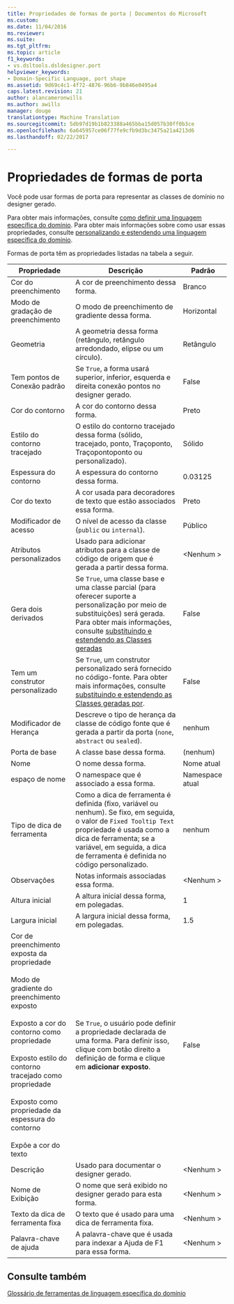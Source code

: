```yaml
---
title: Propriedades de formas de porta | Documentos do Microsoft
ms.custom: 
ms.date: 11/04/2016
ms.reviewer: 
ms.suite: 
ms.tgt_pltfrm: 
ms.topic: article
f1_keywords:
- vs.dsltools.dsldesigner.port
helpviewer_keywords:
- Domain-Specific Language, port shape
ms.assetid: 9d69c4c1-4f72-4876-96b6-9b846e0495a4
caps.latest.revision: 21
author: alancameronwills
ms.author: awills
manager: douge
translationtype: Machine Translation
ms.sourcegitcommit: 5db97d19b1b823388a465bba15d057b30ff0b3ce
ms.openlocfilehash: 6a645957ce06f77fe9cfb9d3bc3475a21a4213d6
ms.lasthandoff: 02/22/2017

---
```

# <a name="properties-of-port-shapes"></a>Propriedades de formas de porta
Você pode usar formas de porta para representar as classes de domínio no designer gerado.  
  
 Para obter mais informações, consulte [como definir uma linguagem específica do domínio](../modeling/how-to-define-a-domain-specific-language.md). Para obter mais informações sobre como usar essas propriedades, consulte [personalizando e estendendo uma linguagem específica do domínio](../modeling/customizing-and-extending-a-domain-specific-language.md).  
  
 Formas de porta têm as propriedades listadas na tabela a seguir.  
  
|Propriedade|Descrição|Padrão|  
|--------------|-----------------|-------------|  
|Cor do preenchimento|A cor de preenchimento dessa forma.|Branco|  
|Modo de gradação de preenchimento|O modo de preenchimento de gradiente dessa forma.|Horizontal|  
|Geometria|A geometria dessa forma (retângulo, retângulo arredondado, elipse ou um círculo).|Retângulo|  
|Tem pontos de Conexão padrão|Se `True`, a forma usará superior, inferior, esquerda e direita conexão pontos no designer gerado.|False|  
|Cor do contorno|A cor do contorno dessa forma.|Preto|  
|Estilo do contorno tracejado|O estilo do contorno tracejado dessa forma (sólido, tracejado, ponto, Traçoponto, Traçopontoponto ou personalizado).|Sólido|  
|Espessura do contorno|A espessura do contorno dessa forma.|0.03125|  
|Cor do texto|A cor usada para decoradores de texto que estão associados essa forma.|Preto|  
|Modificador de acesso|O nível de acesso da classe (`public` ou `internal`).|Público|  
|Atributos personalizados|Usado para adicionar atributos para a classe de código de origem que é gerada a partir dessa forma.|\<Nenhum >|  
|Gera dois derivados|Se `True`, uma classe base e uma classe parcial (para oferecer suporte a personalização por meio de substituições) será gerada. Para obter mais informações, consulte [substituindo e estendendo as Classes geradas](../modeling/overriding-and-extending-the-generated-classes.md)|False|  
|Tem um construtor personalizado|Se `True`, um construtor personalizado será fornecido no código-fonte. Para obter mais informações, consulte [substituindo e estendendo as Classes geradas por](../modeling/overriding-and-extending-the-generated-classes.md).|False|  
|Modificador de Herança|Descreve o tipo de herança da classe de código fonte que é gerada a partir da porta (`none`, `abstract` ou `sealed`).|nenhum|  
|Porta de base|A classe base dessa forma.|(nenhum)|  
|Nome|O nome dessa forma.|Nome atual|  
|espaço de nome|O namespace que é associado a essa forma.|Namespace atual|  
|Tipo de dica de ferramenta|Como a dica de ferramenta é definida (fixo, variável ou nenhum). Se fixo, em seguida, o valor de `Fixed Tooltip Text` propriedade é usada como a dica de ferramenta; se a variável, em seguida, a dica de ferramenta é definida no código personalizado.|nenhum|  
|Observações|Notas informais associadas essa forma.|\<Nenhum >|  
|Altura inicial|A altura inicial dessa forma, em polegadas.|1|  
|Largura inicial|A largura inicial dessa forma, em polegadas.|1.5|  
|Cor de preenchimento exposta da propriedade<br /><br /> Modo de gradiente do preenchimento exposto<br /><br /> Exposto a cor do contorno como propriedade<br /><br /> Exposto estilo do contorno tracejado como propriedade<br /><br /> Exposto como propriedade da espessura do contorno<br /><br /> Expõe a cor do texto|Se `True`, o usuário pode definir a propriedade declarada de uma forma. Para definir isso, clique com botão direito a definição de forma e clique em **adicionar exposto**.|False|  
|Descrição|Usado para documentar o designer gerado.|\<Nenhum >|  
|Nome de Exibição|O nome que será exibido no designer gerado para esta forma.|\<Nenhum >|  
|Texto da dica de ferramenta fixa|O texto que é usado para uma dica de ferramenta fixa.|\<Nenhum >|  
|Palavra-chave de ajuda|A palavra-chave que é usada para indexar a Ajuda de F1 para essa forma.|\<Nenhum >|  
  
## <a name="see-also"></a>Consulte também  
 [Glossário de ferramentas de linguagem específica do domínio](http://msdn.microsoft.com/en-us/ca5e84cb-a315-465c-be24-76aa3df276aa)
